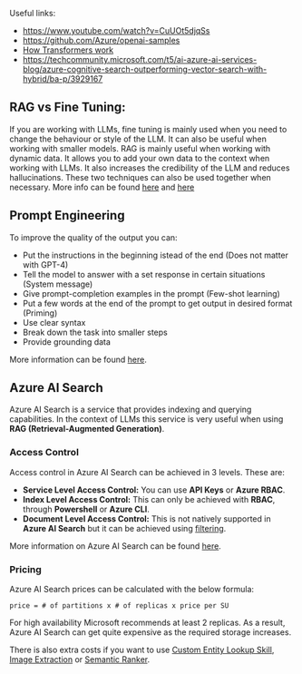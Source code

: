 Useful links:
* https://www.youtube.com/watch?v=CuUOt5djqSs
* https://github.com/Azure/openai-samples
* [How Transformers work](https://www.youtube.com/watch?v=4Bdc55j80l8)
* https://techcommunity.microsoft.com/t5/ai-azure-ai-services-blog/azure-cognitive-search-outperforming-vector-search-with-hybrid/ba-p/3929167

## RAG vs Fine Tuning:
If you are working with LLMs, fine tuning is mainly used when you need to change the behaviour or style of the LLM. It can also be useful when working with smaller models. RAG is mainly useful when working with dynamic data. It allows you to add your own data to the context when working with LLMs. It also increases the credibility of the LLM and reduces hallucinations. These two techniques can also be used together when necessary. More info can be found [here](https://www.rungalileo.io/blog/optimizing-llm-performance-rag-vs-finetune-vs-both) and [here](https://www.tidepool.so/2023/08/17/.why-you-probably-dont-need-to-fine-tune-an-llm/)

## Prompt Engineering
To improve the quality of the output you can:
* Put the instructions in the beginning istead of the end (Does not matter with GPT-4)
* Tell the model to answer with a set response in certain situations (System message)
* Give prompt-completion examples in the prompt (Few-shot learning)
* Put a few words at the end of the prompt to get output in desired format (Priming)
* Use clear syntax
* Break down the task into smaller steps
* Provide grounding data

More information can be found [here](https://learn.microsoft.com/en-us/azure/ai-services/openai/concepts/advanced-prompt-engineering?pivots=programming-language-chat-completions).

## Azure AI Search
Azure AI Search is a service that provides indexing and querying capabilities. In the context of LLMs this service is very useful when using **RAG (Retrieval-Augmented Generation)**. 

### Access Control
Access control in Azure AI Search can be achieved in 3 levels. These are:
* **Service Level Access Control:** You can use **API Keys** or **Azure RBAC**.
* **Index Level Access Control:** This can only be achieved with **RBAC**, through **Powershell** or **Azure CLI**.
* **Document Level Access Control:** This is not natively supported in **Azure AI Search** but it can be achieved using [filtering](https://learn.microsoft.com/en-us/azure/search/search-security-trimming-for-azure-search).

More information on Azure AI Search can be found [here](https://learn.microsoft.com/en-us/azure/search/search-security-overview#authorize-service-management).

### Pricing
Azure AI Search prices can be calculated with the below formula:

    price = # of partitions x # of replicas x price per SU

For high availability Microsoft recommends at least 2 replicas. As a result, Azure AI Search can get quite expensive as the required storage increases.

There is also extra costs if you want to use [Custom Entity Lookup Skill](https://learn.microsoft.com/en-us/azure/search/cognitive-search-skill-custom-entity-lookup), [Image Extraction](https://learn.microsoft.com/en-us/azure/search/cognitive-search-skill-document-extraction) or [Semantic Ranker](https://learn.microsoft.com/en-us/azure/search/semantic-search-overview).